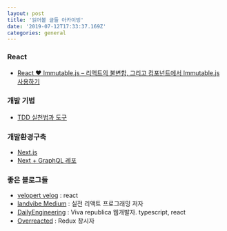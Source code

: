 ```yaml
---
layout: post
title: '읽어볼 글들 아카이빙'
date: '2019-07-12T17:33:37.169Z'
categories: general
---
```


### React

- [React ❤️ Immutable.js – 리액트의 불변함, 그리고 컴포넌트에서 Immutable.js 사용하기](https://velopert.com/3486)

### 개발 기법

- [TDD 실천법과 도구](https://repo.yona.io/doortts/blog/issue/1?fbclid=IwAR1nmJBfjTn3pE5kY43HveCCKUBKIeYm2EGxLMZHEnlhbzuUhlVwvap0GcU)

### 개발환경구축

- [Next.js](https://velopert.com/3293)
- [Next + GraphQL 레포](https://github.com/Alexloof/Next-GraphQL-Blog)

### 좋은 블로그들

- [velopert velog](https://velog.io/@velopert) : react
- [landvibe Medium](https://medium.com/@ljs0705) : 실전 리액트 프로그래밍 저자
- [DailyEngineering](https://hyunseob.github.io/) : Viva republica 웹개발자. typescript, react
- [Overreacted](https://overreacted.io/) : Redux 창시자

